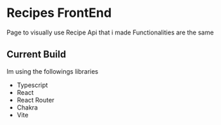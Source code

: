 # Recipes FrontEnd  

Page to visually use Recipe Api that i made
Functionalities are the same

## Current Build
Im using the followings libraries
- Typescript
- React
- React Router
- Chakra
- Vite